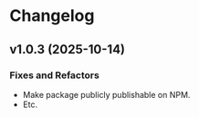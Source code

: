 Changelog
================================================================================

v1.0.3 (2025-10-14)
--------------------------------------------------------------------------------
### Fixes and Refactors
- Make package publicly publishable on NPM.
- Etc.
